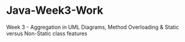 # Java-Week3-Work
Week 3 - Aggregation in UML Diagrams, Method Overloading &amp; Static versus Non-Static class features
